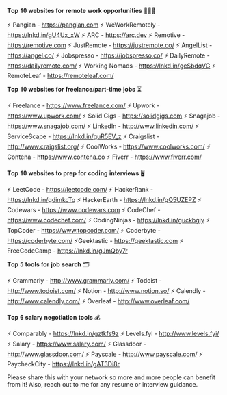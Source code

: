 𝐓𝐨𝐩 𝟏𝟎 𝐰𝐞𝐛𝐬𝐢𝐭𝐞𝐬 𝐟𝐨𝐫 𝐫𝐞𝐦𝐨𝐭𝐞 𝐰𝐨𝐫𝐤 𝐨𝐩𝐩𝐨𝐫𝐭𝐮𝐧𝐢𝐭𝐢𝐞𝐬 👩🏻‍💻

⚡️ Pangian - https://pangian.com
⚡️ WeWorkRemotely - https://lnkd.in/gU4Ux_xW
⚡️ ARC - https://arc.dev
⚡️ Remotive - https://remotive.com
⚡️ JustRemote - https://justremote.co/
⚡️ AngelList - https://angel.co/
⚡️ Jobspresso - https://jobspresso.co/
⚡️ DailyRemote - https://dailyremote.com/
⚡️ Working Nomads - https://lnkd.in/geSbdqVG
⚡️ RemoteLeaf - https://remoteleaf.com/


𝐓𝐨𝐩 𝟏𝟎 𝐰𝐞𝐛𝐬𝐢𝐭𝐞𝐬 𝐟𝐨𝐫 𝐟𝐫𝐞𝐞𝐥𝐚𝐧𝐜𝐞/𝐩𝐚𝐫𝐭-𝐭𝐢𝐦𝐞 𝐣𝐨𝐛𝐬 ⏳

⚡️ Freelance - https://www.freelance.com/
⚡️ Upwork - https://www.upwork.com/
⚡️ Solid Gigs - https://solidgigs.com
⚡️ Snagajob - https://www.snagajob.com/
⚡️ LinkedIn - http://www.linkedin.com/
⚡️ ServiceScape - https://lnkd.in/guR5EV_z
⚡️ Craigslist - http://www.craigslist.org/
⚡️ CoolWorks - https://www.coolworks.com/
⚡️ Contena - https://www.contena.co
⚡️ Fiverr - https://www.fiverr.com/

𝐓𝐨𝐩 𝟏𝟎 𝐰𝐞𝐛𝐬𝐢𝐭𝐞𝐬 𝐭𝐨 𝐩𝐫𝐞𝐩 𝐟𝐨𝐫 𝐜𝐨𝐝𝐢𝐧𝐠 𝐢𝐧𝐭𝐞𝐫𝐯𝐢𝐞𝐰𝐬 🖥

⚡️ LeetCode - https://leetcode.com/
⚡️ HackerRank - https://lnkd.in/gdimkcTq
⚡️ HackerEarth - https://lnkd.in/gQ5UZEPZ
⚡️ Codewars - https://www.codewars.com
⚡️ CodeChef - https://www.codechef.com/
⚡️ CodingNinjas - https://lnkd.in/guckbgjy
⚡️ TopCoder - https://www.topcoder.com/
⚡️ Coderbyte - https://coderbyte.com/
⚡️Geektastic - https://geektastic.com
⚡️ FreeCodeCamp - https://lnkd.in/gJmQby7r

𝐓𝐨𝐩 𝟓 𝐭𝐨𝐨𝐥𝐬 𝐟𝐨𝐫 𝐣𝐨𝐛 𝐬𝐞𝐚𝐫𝐜𝐡 🗂

⚡️ Grammarly - http://www.grammarly.com/
⚡️ Todoist - http://www.todoist.com/
⚡️ Notion - http://www.notion.so/
⚡️ Calendly - http://www.calendly.com/
⚡️ Overleaf - http://www.overleaf.com/

𝐓𝐨𝐩 𝟔 𝐬𝐚𝐥𝐚𝐫𝐲 𝐧𝐞𝐠𝐨𝐭𝐢𝐚𝐭𝐢𝐨𝐧 𝐭𝐨𝐨𝐥𝐬 💰

⚡️ Comparably - https://lnkd.in/gztkfs9z
⚡️ Levels.fyi - http://www.levels.fyi/
⚡️ Salary - https://www.salary.com/
⚡️ Glassdoor - http://www.glassdoor.com/
⚡️ Payscale - http://www.payscale.com/
⚡️ PaycheckCity - https://lnkd.in/gAT3Di8r

Please share this with your network so more and more people can benefit from it! Also, reach out to me for any resume or interview guidance.
